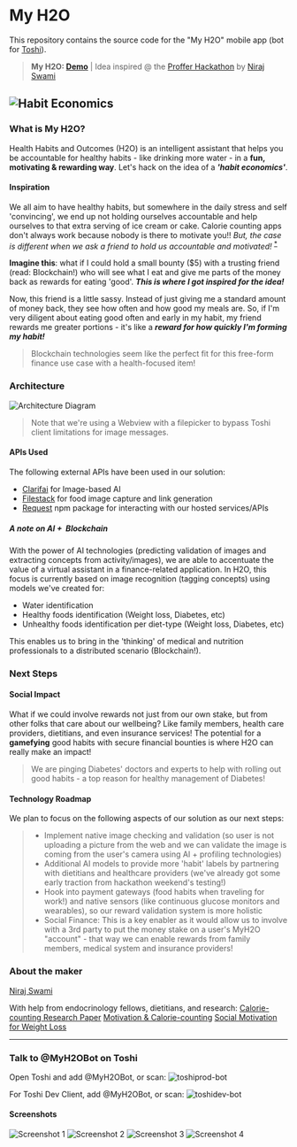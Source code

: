 My H2O
===================
This repository contains the source code for the "My H2O" mobile app (bot for [Toshi](https://toshi.org "Toshi")).
>**My H2O: [Demo](https://www.youtube.com/watch?v=_F4tKmcMMEc)** | Idea inspired @ the [Proffer Hackathon](https://proffer.network/hackathon) by [Niraj Swami](https://twitter.com/nswami)

![Habit Economics](https://user-images.githubusercontent.com/567670/33082870-78d20c2a-cea3-11e7-9853-82297ede839d.png)
----------

### What is My H2O?
Health Habits and Outcomes (H2O) is an intelligent assistant that helps you be accountable for healthy habits - like drinking more water - in a **fun, motivating & rewarding way**. Let's hack on the idea of a **_'habit economics'_**.

#### **Inspiration**
We all aim to have healthy habits, but somewhere in the daily stress and self 'convincing', we end up not holding ourselves accountable and help ourselves to that extra serving of ice cream or cake. Calorie counting apps don't always work because nobody is there to motivate you!! _But, the case is different when we ask a friend to hold us accountable and motivated!_ <sup>[*](https://www.ncbi.nlm.nih.gov/pubmed/28286739)</sup>

**Imagine this**: what if I could hold a small bounty ($5) with a trusting friend (read: Blockchain!) who will see what I eat and give me parts of the money back as rewards for eating 'good'. **_This is where I got inspired for the idea!_**

Now, this friend is a little sassy. Instead of just giving me a standard amount of money back, they see how often and how good my meals are. So, if I'm very diligent about eating good often and early in my habit, my friend rewards me greater portions - it's like a _**reward for how quickly I'm forming my habit!**_

> Blockchain technologies seem like the perfect fit for this free-form finance use case with a health-focused item!

### Architecture
![Architecture Diagram](https://user-images.githubusercontent.com/567670/32739369-98f8b2ce-c86d-11e7-993d-42b142502507.png)
> Note that we're using a Webview with a filepicker to bypass Toshi client limitations for image messages.

#### APIs Used
The following external APIs have been used in our solution:
- [Clarifai](https://clarifai.com) for Image-based AI
- [Filestack](https://www.filestack.com) for food image capture and link generation
- [Request](https://github.com/request/request) npm package for interacting with our hosted services/APIs

##### A note on AI&nbsp;+ &nbsp;Blockchain
With the power of AI technologies (predicting validation of images and extracting concepts from activity/images), we are able to accentuate the value of a virtual assistant in a finance-related application. In H2O, this focus is currently based on image recognition (tagging concepts) using models we've created for:
- Water identification
- Healthy foods identification (Weight loss, Diabetes, etc)
- Unhealthy foods identification per diet-type (Weight loss, Diabetes, etc)

This enables us to bring in the 'thinking' of medical and nutrition professionals to a distributed scenario (Blockchain!).

### **Next Steps**
#### Social Impact
What if we could involve rewards not just from our own stake, but from other folks that care about our wellbeing? Like family members, health care providers, dietitians, and even insurance services! The potential for a __gamefying__ good habits with secure financial bounties is where H2O can really make an impact!

> We are pinging Diabetes' doctors and experts to help with rolling out good habits - a top reason for healthy management of Diabetes!  

#### Technology Roadmap

We plan to focus on the following aspects of our solution as our next steps:
>- Implement native image checking and validation (so user is not uploading a picture from the web and we can validate the image is coming from the user's camera using AI + profiling technologies)
>- Additional AI models to provide more 'habit' labels by partnering with dietitians and healthcare providers (we've already got some early traction from hackathon weekend's testing!)
>- Hook into payment gateways (food habits when traveling for work!) and native sensors (like continuous glucose monitors and wearables), so our reward validation system is more holistic
>- Social Finance: This is a key enabler as it would allow us to involve with a 3rd party to put the money stake on a user's MyH2O "account" - that way we can enable rewards from family members, medical system and insurance providers!

### About the maker
[Niraj Swami](https://www.linkedin.com/in/nirajswami)

With help from endocrinology fellows, dietitians, and research:
[Calorie-counting Research Paper](https://www.semanticscholar.org/paper/Calorie-counting-compared-to-exchange-system-diets-Wing-Nowalk/cd91680eeb70836ae9f92bc5d06ad2308dce3d14)
[Motivation & Calorie-counting](https://www.ncbi.nlm.nih.gov/pubmed/28286739)
[Social Motivation for Weight Loss](https://www.ncbi.nlm.nih.gov/pubmed/29125393)

----------
### Talk to @MyH2OBot on Toshi
Open Toshi and add @MyH2OBot, or scan:
![toshiprod-bot](https://user-images.githubusercontent.com/567670/32739734-cb00477c-c86e-11e7-85f8-bb80625f0b14.png)

For Toshi Dev Client, add @MyH2OBot, or scan:
![toshidev-bot](https://user-images.githubusercontent.com/567670/32739741-d143296a-c86e-11e7-9a88-cdfb8246fcc6.png)

#### Screenshots
![Screenshot 1](https://user-images.githubusercontent.com/567670/32739480-ffc349c4-c86d-11e7-9737-2e44cc40fe86.PNG)
![Screenshot 2](https://user-images.githubusercontent.com/567670/32739479-ffb89c54-c86d-11e7-8da0-28a1a10a8621.PNG)
![Screenshot 3](https://user-images.githubusercontent.com/567670/32739478-ffa69c84-c86d-11e7-9bb6-8ef99aa074c1.PNG)
![Screenshot 4](https://user-images.githubusercontent.com/567670/32739477-ff954128-c86d-11e7-9c19-012a533f4a82.PNG)
